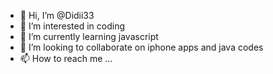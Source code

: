 - 👋 Hi, I’m @Didii33
- 👀 I’m interested in coding
- 🌱 I’m currently learning javascript
- 💞️ I’m looking to collaborate on iphone apps and java codes
- 📫 How to reach me ...

<!---
Didii33/Didii33 is a ✨ special ✨ repository because its `README.md` (this file) appears on your GitHub profile.
You can click the Preview link to take a look at your changes.
--->

